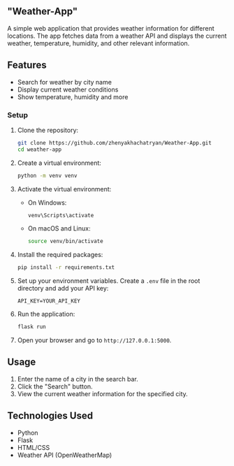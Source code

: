 ##  "Weather-App" 
A simple web application that provides weather information for different locations. The app fetches data from a weather API and displays the current weather, temperature, humidity, and other relevant information.

## Features

- Search for weather by city name
- Display current weather conditions
- Show temperature, humidity and more

### Setup

1. Clone the repository:

    ```bash
    git clone https://github.com/zhenyakhachatryan/Weather-App.git
    cd weather-app
    ```

2. Create a virtual environment:

    ```bash
    python -m venv venv
    ```

3. Activate the virtual environment:

    - On Windows:

      ```bash
      venv\Scripts\activate
      ```

    - On macOS and Linux:

      ```bash
      source venv/bin/activate
      ```

4. Install the required packages:

    ```bash
    pip install -r requirements.txt
    ```

5. Set up your environment variables. Create a `.env` file in the root directory and add your API key:

    ```plaintext
    API_KEY=YOUR_API_KEY
    ```

6. Run the application:

    ```bash
    flask run
    ```

7. Open your browser and go to `http://127.0.0.1:5000`.

## Usage

1. Enter the name of a city in the search bar.
2. Click the "Search" button.
3. View the current weather information for the specified city.

## Technologies Used

- Python
- Flask
- HTML/CSS
- Weather API (OpenWeatherMap)
